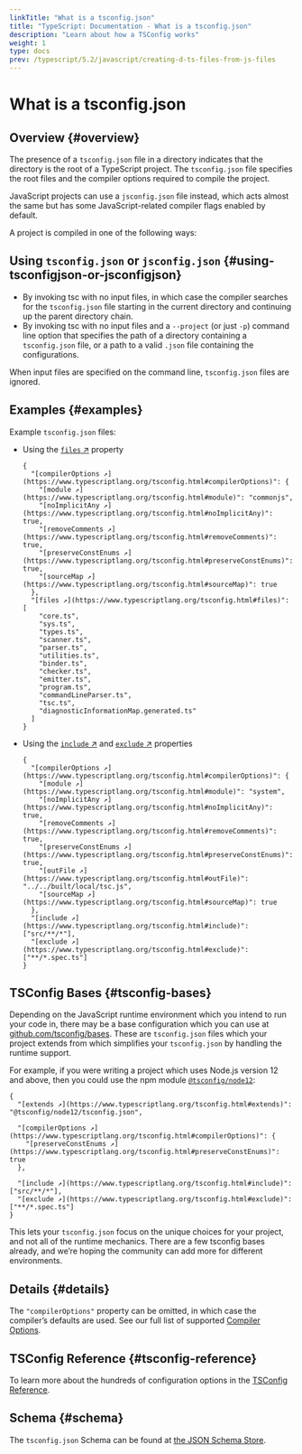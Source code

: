 ```yaml
---
linkTitle: "What is a tsconfig.json"
title: "TypeScript: Documentation - What is a tsconfig.json"
description: "Learn about how a TSConfig works"
weight: 1
type: docs
prev: /typescript/5.2/javascript/creating-d-ts-files-from-js-files
---
```


# What is a tsconfig.json

## Overview {#overview}

The presence of a `tsconfig.json` file in a directory indicates that the directory is the root of a TypeScript project.
The `tsconfig.json` file specifies the root files and the compiler options required to compile the project.

JavaScript projects can use a `jsconfig.json` file instead, which acts almost the same but has some JavaScript-related compiler flags enabled by default.

A project is compiled in one of the following ways:

## Using `tsconfig.json` or `jsconfig.json` {#using-tsconfigjson-or-jsconfigjson}

- By invoking tsc with no input files, in which case the compiler searches for the `tsconfig.json` file starting in the current directory and continuing up the parent directory chain.
- By invoking tsc with no input files and a `--project` (or just `-p`) command line option that specifies the path of a directory containing a `tsconfig.json` file, or a path to a valid `.json` file containing the configurations.

When input files are specified on the command line, `tsconfig.json` files are ignored.

## Examples {#examples}

Example `tsconfig.json` files:

- Using the [`files` ↗](https://www.typescriptlang.org/tsconfig.html#files) property

  ```
  {
    "[compilerOptions ↗](https://www.typescriptlang.org/tsconfig.html#compilerOptions)": {
      "[module ↗](https://www.typescriptlang.org/tsconfig.html#module)": "commonjs",
      "[noImplicitAny ↗](https://www.typescriptlang.org/tsconfig.html#noImplicitAny)": true,
      "[removeComments ↗](https://www.typescriptlang.org/tsconfig.html#removeComments)": true,
      "[preserveConstEnums ↗](https://www.typescriptlang.org/tsconfig.html#preserveConstEnums)": true,
      "[sourceMap ↗](https://www.typescriptlang.org/tsconfig.html#sourceMap)": true
    },
    "[files ↗](https://www.typescriptlang.org/tsconfig.html#files)": [
      "core.ts",
      "sys.ts",
      "types.ts",
      "scanner.ts",
      "parser.ts",
      "utilities.ts",
      "binder.ts",
      "checker.ts",
      "emitter.ts",
      "program.ts",
      "commandLineParser.ts",
      "tsc.ts",
      "diagnosticInformationMap.generated.ts"
    ]
  }
  ```

- Using the [`include` ↗](https://www.typescriptlang.org/tsconfig.html#include) and [`exclude` ↗](https://www.typescriptlang.org/tsconfig.html#exclude) properties

  ```
  {
    "[compilerOptions ↗](https://www.typescriptlang.org/tsconfig.html#compilerOptions)": {
      "[module ↗](https://www.typescriptlang.org/tsconfig.html#module)": "system",
      "[noImplicitAny ↗](https://www.typescriptlang.org/tsconfig.html#noImplicitAny)": true,
      "[removeComments ↗](https://www.typescriptlang.org/tsconfig.html#removeComments)": true,
      "[preserveConstEnums ↗](https://www.typescriptlang.org/tsconfig.html#preserveConstEnums)": true,
      "[outFile ↗](https://www.typescriptlang.org/tsconfig.html#outFile)": "../../built/local/tsc.js",
      "[sourceMap ↗](https://www.typescriptlang.org/tsconfig.html#sourceMap)": true
    },
    "[include ↗](https://www.typescriptlang.org/tsconfig.html#include)": ["src/**/*"],
    "[exclude ↗](https://www.typescriptlang.org/tsconfig.html#exclude)": ["**/*.spec.ts"]
  }
  ```

## TSConfig Bases {#tsconfig-bases}

Depending on the JavaScript runtime environment which you intend to run your code in, there may be a base configuration which you can use at [github.com/tsconfig/bases](https://github.com/tsconfig/bases/).
These are `tsconfig.json` files which your project extends from which simplifies your `tsconfig.json` by handling the runtime support.

For example, if you were writing a project which uses Node.js version 12 and above, then you could use the npm module [`@tsconfig/node12`](https://www.npmjs.com/package/@tsconfig/node12):

```
{
  "[extends ↗](https://www.typescriptlang.org/tsconfig.html#extends)": "@tsconfig/node12/tsconfig.json",

  "[compilerOptions ↗](https://www.typescriptlang.org/tsconfig.html#compilerOptions)": {
    "[preserveConstEnums ↗](https://www.typescriptlang.org/tsconfig.html#preserveConstEnums)": true
  },

  "[include ↗](https://www.typescriptlang.org/tsconfig.html#include)": ["src/**/*"],
  "[exclude ↗](https://www.typescriptlang.org/tsconfig.html#exclude)": ["**/*.spec.ts"]
}
```

This lets your `tsconfig.json` focus on the unique choices for your project, and not all of the runtime mechanics. There are a few tsconfig bases already, and we’re hoping the community can add more for different environments.

## Details {#details}

The `"compilerOptions"` property can be omitted, in which case the compiler’s defaults are used. See our full list of supported [Compiler Options](/typescript/5.2/project-configuration/tsconfig-reference).

## TSConfig Reference {#tsconfig-reference}

To learn more about the hundreds of configuration options in the [TSConfig Reference](/typescript/5.2/project-configuration/tsconfig-reference).

## Schema {#schema}

The `tsconfig.json` Schema can be found at [the JSON Schema Store](http://json.schemastore.org/tsconfig).
